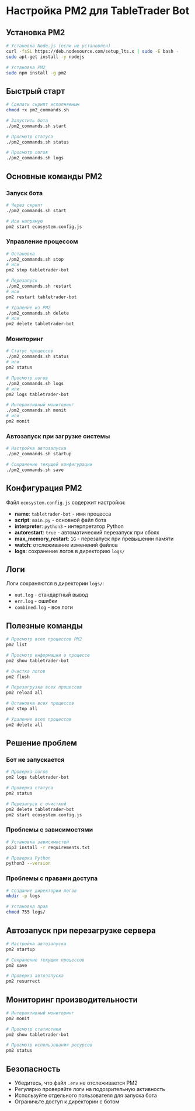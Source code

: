 # Настройка PM2 для TableTrader Bot

## Установка PM2

```bash
# Установка Node.js (если не установлен)
curl -fsSL https://deb.nodesource.com/setup_lts.x | sudo -E bash -
sudo apt-get install -y nodejs

# Установка PM2
sudo npm install -g pm2
```

## Быстрый старт

```bash
# Сделать скрипт исполняемым
chmod +x pm2_commands.sh

# Запустить бота
./pm2_commands.sh start

# Просмотр статуса
./pm2_commands.sh status

# Просмотр логов
./pm2_commands.sh logs
```

## Основные команды PM2

### Запуск бота
```bash
# Через скрипт
./pm2_commands.sh start

# Или напрямую
pm2 start ecosystem.config.js
```

### Управление процессом
```bash
# Остановка
./pm2_commands.sh stop
# или
pm2 stop tabletrader-bot

# Перезапуск
./pm2_commands.sh restart
# или
pm2 restart tabletrader-bot

# Удаление из PM2
./pm2_commands.sh delete
# или
pm2 delete tabletrader-bot
```

### Мониторинг
```bash
# Статус процессов
./pm2_commands.sh status
# или
pm2 status

# Просмотр логов
./pm2_commands.sh logs
# или
pm2 logs tabletrader-bot

# Интерактивный мониторинг
./pm2_commands.sh monit
# или
pm2 monit
```

### Автозапуск при загрузке системы
```bash
# Настройка автозапуска
./pm2_commands.sh startup

# Сохранение текущей конфигурации
./pm2_commands.sh save
```

## Конфигурация PM2

Файл `ecosystem.config.js` содержит настройки:

- **name**: `tabletrader-bot` - имя процесса
- **script**: `main.py` - основной файл бота
- **interpreter**: `python3` - интерпретатор Python
- **autorestart**: `true` - автоматический перезапуск при сбоях
- **max_memory_restart**: `1G` - перезапуск при превышении памяти
- **watch**: отслеживание изменений файлов
- **logs**: сохранение логов в директорию `logs/`

## Логи

Логи сохраняются в директории `logs/`:
- `out.log` - стандартный вывод
- `err.log` - ошибки
- `combined.log` - все логи

## Полезные команды

```bash
# Просмотр всех процессов PM2
pm2 list

# Просмотр информации о процессе
pm2 show tabletrader-bot

# Очистка логов
pm2 flush

# Перезагрузка всех процессов
pm2 reload all

# Остановка всех процессов
pm2 stop all

# Удаление всех процессов
pm2 delete all
```

## Решение проблем

### Бот не запускается
```bash
# Проверка логов
pm2 logs tabletrader-bot

# Проверка статуса
pm2 status

# Перезапуск с очисткой
pm2 delete tabletrader-bot
pm2 start ecosystem.config.js
```

### Проблемы с зависимостями
```bash
# Установка зависимостей
pip3 install -r requirements.txt

# Проверка Python
python3 --version
```

### Проблемы с правами доступа
```bash
# Создание директории логов
mkdir -p logs

# Установка прав
chmod 755 logs/
```

## Автозапуск при перезагрузке сервера

```bash
# Настройка автозапуска
pm2 startup

# Сохранение текущих процессов
pm2 save

# Проверка автозапуска
pm2 resurrect
```

## Мониторинг производительности

```bash
# Интерактивный мониторинг
pm2 monit

# Просмотр статистики
pm2 show tabletrader-bot

# Просмотр использования ресурсов
pm2 status
```

## Безопасность

- Убедитесь, что файл `.env` не отслеживается PM2
- Регулярно проверяйте логи на подозрительную активность
- Используйте отдельного пользователя для запуска бота
- Ограничьте доступ к директории с ботом 